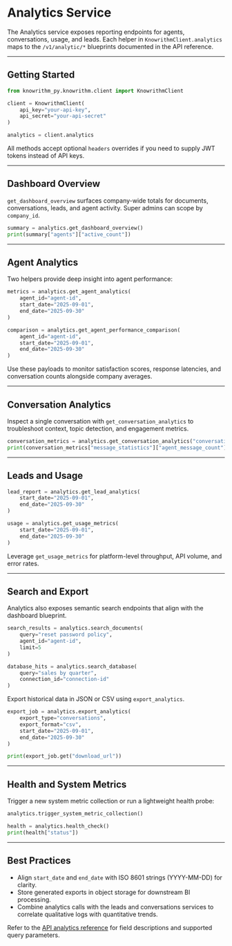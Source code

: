 ﻿# Analytics Service

The Analytics service exposes reporting endpoints for agents, conversations, usage, and leads. Each helper in `KnowrithmClient.analytics` maps to the `/v1/analytic/*` blueprints documented in the API reference.

---

## Getting Started

```python
from knowrithm_py.knowrithm.client import KnowrithmClient

client = KnowrithmClient(
    api_key="your-api-key",
    api_secret="your-api-secret"
)

analytics = client.analytics
```

All methods accept optional `headers` overrides if you need to supply JWT tokens instead of API keys.

---

## Dashboard Overview

`get_dashboard_overview` surfaces company-wide totals for documents, conversations, leads, and agent activity. Super admins can scope by `company_id`.

```python
summary = analytics.get_dashboard_overview()
print(summary["agents"]["active_count"])
```

---

## Agent Analytics

Two helpers provide deep insight into agent performance:

```python
metrics = analytics.get_agent_analytics(
    agent_id="agent-id",
    start_date="2025-09-01",
    end_date="2025-09-30"
)

comparison = analytics.get_agent_performance_comparison(
    agent_id="agent-id",
    start_date="2025-09-01",
    end_date="2025-09-30"
)
```

Use these payloads to monitor satisfaction scores, response latencies, and conversation counts alongside company averages.

---

## Conversation Analytics

Inspect a single conversation with `get_conversation_analytics` to troubleshoot context, topic detection, and engagement metrics.

```python
conversation_metrics = analytics.get_conversation_analytics("conversation-id")
print(conversation_metrics["message_statistics"]["agent_message_count"])
```

---

## Leads and Usage

```python
lead_report = analytics.get_lead_analytics(
    start_date="2025-09-01",
    end_date="2025-09-30"
)

usage = analytics.get_usage_metrics(
    start_date="2025-09-01",
    end_date="2025-09-30"
)
```

Leverage `get_usage_metrics` for platform-level throughput, API volume, and error rates.

---

## Search and Export

Analytics also exposes semantic search endpoints that align with the dashboard blueprint.

```python
search_results = analytics.search_documents(
    query="reset password policy",
    agent_id="agent-id",
    limit=5
)

database_hits = analytics.search_database(
    query="sales by quarter",
    connection_id="connection-id"
)
```

Export historical data in JSON or CSV using `export_analytics`.

```python
export_job = analytics.export_analytics(
    export_type="conversations",
    export_format="csv",
    start_date="2025-09-01",
    end_date="2025-09-30"
)

print(export_job.get("download_url"))
```

---

## Health and System Metrics

Trigger a new system metric collection or run a lightweight health probe:

```python
analytics.trigger_system_metric_collection()

health = analytics.health_check()
print(health["status"])
```

---

## Best Practices

- Align `start_date` and `end_date` with ISO 8601 strings (YYYY-MM-DD) for clarity.
- Store generated exports in object storage for downstream BI processing.
- Combine analytics calls with the leads and conversations services to correlate qualitative logs with quantitative trends.

Refer to the [API analytics reference](../api-reference/analytics.md) for field descriptions and supported query parameters.






